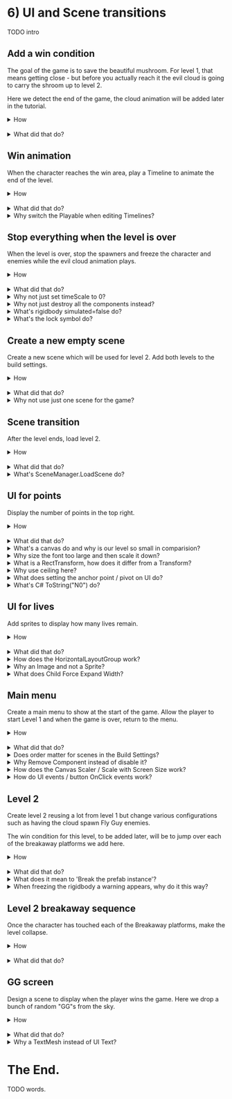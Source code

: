 # 6) UI and Scene transitions

TODO intro

## Add a win condition

The goal of the game is to save the beautiful mushroom.  For level 1, that means getting close - but before you actually reach it the evil cloud is going to carry the shroom up to level 2.  

Here we detect the end of the game, the cloud animation will be added later in the tutorial.

<details><summary>How</summary>

Design the win area:

 - Create an empty GameObject named "WinArea".
   - Add a **BoxCollider2D** sized to cover the area that when entered will end the level.
     - Check Is Trigger.
   - Create a Layer "WinArea":
     - Configure the collision matrix to only support WinArea <-> Player collisions.
     - Assign the layer to the WinArea GameObject.
   - Add a sprite to lure the character to the win area.  We are using **spritesheet_jumper_26** with Order in Layer -3.
     - Make it a child of the WinArea. 

<img src="http://i.imgur.com/WuW9hPk.png" width=300px />

<br>Inform the LevelController when the player won:

 - Create script Components/Effects/**TouchMeToWin**:

```csharp
using System;
using UnityEngine;

public class TouchMeToWin : MonoBehaviour
{
  static int totalNumberActive;

  [SerializeField]
  MonoBehaviour componentToEnableOnTouch;

  int playerLayer;

  protected void Awake()
  {
    playerLayer = LayerMask.NameToLayer("Player");
  }

  protected void OnEnable()
  {
    totalNumberActive++;
  }

  protected void OnDisable()
  {
    totalNumberActive--;
  }

  protected void OnTriggerEnter2D(
    Collider2D collision)
  {
    if(enabled == false 
      || collision.gameObject.layer != playerLayer)
    {
      return;
    }

    if(componentToEnableOnTouch != null)
    {
      componentToEnableOnTouch.enabled = true;
    }

    enabled = false;
    if(totalNumberActive == 0)
    {
      GameObject.FindObjectOfType<LevelController>().YouWin();
    }
  }
}
```

 - Add **TouchMeToWin** to the WinArea.

<hr></details><br>
<details><summary>What did that do?</summary>

Design the win area:

We put a large trigger collider around the mushroom.  When the character enters this area, it will trigger the end the level.  The collider is configured to use a layer which only interacts with the player so enemies cannot accidentally end the level.

<br>Inform the LevelController when the player won:

TouchMeToWin counts the total number of these special zones in the world.  For level 1 we are only using one but for level 2 there will be more.  When the last one is disabled (by the character entering that area), we call YouWin on the LevelController which will own starting the end sequence / switching to level 2.

An enabled check is included to ensure we an area does not call YouWin multiple times.

<hr></details>


## Win animation

When the character reaches the win area, play a Timeline to animate the end of the level.

<details><summary>How</summary>

Create a win animation:

 - Create another animation for the evil cloud, Animations/**CloudLevel1Exit** to play when the player wins.
   - You may not be able to record if the Timeline Editor window is open.
   - Select Animations/CloudLevel1Exit and disable Loop Time.

<br>Create a win Timeline:

 - Right click in Assets/Animations -> Create -> Timeline named **Level2Exit**.
   - Select the evil cloud's sprite GameObject and in the Inspector change the Playable Director's 'Playable' to Level2Exit.

<img src="http://i.imgur.com/Jsah6Ll.png" width=300px />

 - In the Timeline Editor window, click 'Add' then 'Animation Track' and select the evil cloud's child GameObject with the animator.
 - Right click in the timeline and 'Add Animation From Clip' and select the CloudLevel1Exit animation.

<img src="http://i.imgur.com/xcR7HWr.gif" width=300px />

 - Select the box which appeared for the animation, and in the Inspector modify the speed.
   - Hit play in the Timeline Editor to preview the speed.  The value is going to depend on how you created the animation.

<br>Hide the mushroom during the animation:

 - Select the mushroom GameObject and drag it into the timeline.
   - Adjust the timeframe so that it starts at the beginning of the timeline and ends when you want the mushroom to disappear.
   - Select the track's row and in the Inspector change the 'Post-playback state' to 'Inactive'.

<img src="http://i.imgur.com/W9lejAB.png" width=300px />

 - Select the evil cloud's sprite GameObject and in the Inspector change the Playable Director's Playable back to Level1Entrance.

<br>Start the Timeline at the end of the level:

 - Update **LevelController**:

<details><summary>Existing code</summary>

```csharp
using UnityEngine;
```

</details>

```csharp
using UnityEngine.Playables; 
```

<details><summary>Existing code</summary>

```csharp
public class LevelController : MonoBehaviour
{
  [SerializeField]
  GameObject playerPrefab;

  protected bool isGameOver;
```

</details>

```csharp
  [SerializeField]
  PlayableDirector director; 

  [SerializeField]
  PlayableAsset TimelineEventPlayable; 
```

<details><summary>Existing code</summary>

```csharp
  [SerializeField]
  int levelNumber = 1; 

  protected void OnEnable()
  {
    GameController.instance.onLifeCounterChange
      += Instance_onLifeCounterChange;

    StartLevel();
  }
  
  protected void OnDisable()
  {
    GameController.instance.onLifeCounterChange
      -= Instance_onLifeCounterChange;
  }

  void Instance_onLifeCounterChange()
  {
    if(isGameOver)
    {
      return;
    }

    BroadcastEndOfLevel();
 
    if(GameController.instance.lifeCounter <= 0)
    {
      isGameOver = true;
      YouLose();
    }
    else
    {
      StartLevel();
    }
  }

  public void YouWin()
  {
    if(isGameOver == true)
    {
      return;
    }

    isGameOver = true;
```

</details>

```csharp
    director.Play(TimelineEventPlayable); 
```

<details><summary>Existing code</summary>

```csharp
    DisableComponentsOnEndOfLevel[] disableComponentList 
      = GameObject.FindObjectsOfType<DisableComponentsOnEndOfLevel>();  
    for(int i = 0; i < disableComponentList.Length; i++)
    {
      DisableComponentsOnEndOfLevel disableComponent = disableComponentList[i];
      disableComponent.OnEndOfLevel();
    }
  }

  void StartLevel()
  {
    Instantiate(playerPrefab);
  }

  void BroadcastEndOfLevel()
  {
    PlayerDeathMonoBehaviour[] gameObjectList 
      = GameObject.FindObjectsOfType<PlayerDeathMonoBehaviour>();
    for(int i = 0; i < gameObjectList.Length; i++)
    {
      PlayerDeathMonoBehaviour playerDeath = gameObjectList[i];
      playerDeath.OnPlayerDeath();
    }

  }

  void YouLose()
  {
    // TODO
  }
}
```

</details>

 - Configure the director and set the end of level playable to Level1Exit.

<hr></details><br>
<details><summary>What did that do?</summary>

Create a win animation:

Another animation was created to play when the player wins.  We leave it up to you what this looks like and how long the animation plays for.  

<br>Create a win Timeline:

A new Timeline is created for the win sequence.  We add the animation just created and adjust the speed as needed.

<br>Hide the mushroom during the animation:

An Activation Track is used to hide the mushroom when the animation is nearly complete.  Setting the post-playback state to inactive ensures that the mushroom does not return when the Timeline completes.

<br>Start the Timeline at the end of the level:

When the win condition is triggered, the LevelController changes the Evil Cloud's Playable Director to play the end of level Timeline just created.

<hr></details>
<details><summary>Why switch the Playable when editing Timelines?</summary>

Unity 2017 is the first release of Timeline, it's still a work in progress.  

At the moment you cannot edit Timelines unless they are active in the scene.  You can only partially view the Timeline by selecting the file.  So anytime you want to modify the Level1Exit Timeline, you need to change the Playable Director and then when you are complete change it back.

On a related note, you can't edit an animation if the Timeline window is open.  When working with Animations and Timelines, it seems to work best if you only have one open at a time.

<hr></details>

## Stop everything when the level is over

When the level is over, stop the spawners and freeze the character and enemies while the evil cloud animation plays.

<details><summary>How</summary>

Create a script to disable certain mechanics:

 - Create script Components/Controllers/**DisableComponentsOnEndOfLevel**:

```csharp
using UnityEngine;

public class DisableComponentsOnEndOfLevel : MonoBehaviour
{
  [SerializeField]
  Component[] componentsToDisable;

  public void OnEndOfLevel()
  {
    for(int i = 0; i < componentsToDisable.Length; i++)
    {
      Component component = componentsToDisable[i];
      if(component is Rigidbody2D)
      {
        Rigidbody2D myBody = (Rigidbody2D)component;
        myBody.simulated = false;
      }
      else if(component is Behaviour)
      {
        Behaviour behaviour = (Behaviour)component;
        behaviour.enabled = false;
        if(behaviour is MonoBehaviour)
        {
          MonoBehaviour monoBehaviour = (MonoBehaviour)behaviour;
          monoBehaviour.StopAllCoroutines();
        }
      }
      else
      {
        Destroy(component);
      }
    }
  }
}
```

<br>Configure disabling for GameObjects:

 - Select the Character prefab.
   - Add **DisableComponentsOnEndOfLevel** and to the components list, add 3 items:
     - Its Rigidbody2D.
     - Its PlayerController.
     - The character's animator (which is on the child GameObject).  You can do this by:
       - Open a second Inspector by right click on the Inspector tab and select Add Tab -> Inspector.
       - With the Character's parent GameObject selected, hit the lock symbol in one of the Inspectors.
       - Select the character's child sprite, then drag the Animator from one Inspector into the other.

<img src="http://i.imgur.com/UOEJNyx.gif" width=500px />

 - Unlock the Inspector.
 - Select the Fly Guy prefab.
   - Add **DisableComponentsOnEndOfLevel**, and add its Rigidbody2D and Animator.
 - Select the Spike Ball prefab.
   - Add **DisableComponentsOnEndOfLevel** and add its Rigidbody2D.
 - For the Evil Cloud and the Door:
   - Add **DisableComponentsOnEndOfLevel** and add its Spawner.

<br>Call scripts at the end of the level:

 - Update Components/Controllers/**LevelController**:

<details><summary>Existing code</summary>

```csharp
using UnityEngine;

public class LevelController : MonoBehaviour
{
  [SerializeField]
  GameObject playerPrefab;

  protected bool isGameOver;

  [SerializeField]
  int levelNumber = 1; 

  protected void OnEnable()
  {
    GameController.instance.onLifeCounterChange
      += Instance_onLifeCounterChange;

    StartLevel();
  }
  
  protected void OnDisable()
  {
    GameController.instance.onLifeCounterChange
      -= Instance_onLifeCounterChange;
  }

  void Instance_onLifeCounterChange()
  {
    if(isGameOver)
    {
      return;
    }

    BroadcastEndOfLevel();
 
    if(GameController.instance.lifeCounter <= 0)
    {
      isGameOver = true;
      YouLose();
    }
    else
    {
      StartLevel();
    }
  }

  public void YouWin()
  {
    if(isGameOver == true)
    { 
      return;
    }

    isGameOver = true;

    director.Play(TimelineEventPlayable);
```

</details>

```csharp
    DisableComponentsOnEndOfLevel[] disableComponentList 
      = GameObject.FindObjectsOfType<DisableComponentsOnEndOfLevel>();  
    for(int i = 0; i < disableComponentList.Length; i++)
    {
      DisableComponentsOnEndOfLevel disableComponent = disableComponentList[i];
      disableComponent.OnEndOfLevel();
    }
```

<details><summary>Existing code</summary>

```csharp
  }

  void StartLevel()
  {
    Instantiate(playerPrefab);
  }

  void BroadcastEndOfLevel()
  {
    PlayerDeathMonoBehaviour[] gameObjectList 
      = GameObject.FindObjectsOfType<PlayerDeathMonoBehaviour>();
    for(int i = 0; i < gameObjectList.Length; i++)
    {
      PlayerDeathMonoBehaviour playerDeath = gameObjectList[i];
      playerDeath.OnPlayerDeath();
    }
  }

  void YouLose()
  {
    // TODO
  }
}
```

</details>

<hr></details><br>
<details><summary>What did that do?</summary>

Create a script to disable certain mechanics:

This script exposes a public method to be called when the level ends.  It will disable a list of components, typically on the same GameObject or a child GameObject.

Depending on the type of component, our approach to 'disabling' differs.

<br>Configure disabling for GameObjects:

At the end of the level, the LevelController will call each DisableComponentsOnEndOfLevel component. This component then disables other components on the GameObject to make the game freeze during our end of level animation.

 - Entities disable their rigidbody to stop gravity and the animator to stop playback.
 - The Character also disables the PlayerController so that input does not cause the sprite to flip facing direction.
 - Spawners stop the spawn coroutine so no more enemies appear.

<br>Call scripts at the end of the level:

When the LevelController detects the win condition, it's updated to call each of the DisableComponentsOnEndOfLevel components in the scene.

<hr></details>
<details><summary>Why not just set timeScale to 0?</summary>

You could, but some things would need to change a bit.

We don't want everything to pause.  The evil cloud animation needs to progress.  If you change the timeScale, you will need to modify the Animators to use Unscaled time -- otherwise the animations would not play until time resumed.

<hr></details>
<details><summary>Why not just destroy all the components instead?</summary>

Destroying a component is an option.  Once destroyed, that component stops but the rest of the GameObject is still in-tact.

Errors occur if we attempt to destroy the components mentioned above due to other components requiring the ones we removed.  If we wanted to switch to destroying components instead, we would need to be more selective in which components are included to avoid dependancy issues.  Because of this, it's simplier to disable than destroy.

<hr></details>
<details><summary>What's rigidbody simulated=false do?</summary>

Setting simulated to false on the rigidbody effectively disables the component.  The rigidbody does not support an 'enabled' flag like scripts do - 'simulated' is their equivalent.

<hr></details>
<details><summary>What's the lock symbol do?</summary>

Many of the windows in Unity have a lock symbol in the top right.  Clicking this will freeze the selection for that window.  So if you select a GameObject you can freeze the Inspector, allowing you to continue navigating other files while still having that same GameObject's properties displayed in the Inpsector.

This is handy for various things such as above where we want one GameObject to reference another GameObject's component.  Open two Inspectors, select the first GameObject and lock one of the Inspector windows... now you can select the other GameObject and you have one Inspector for each.

<hr></details>

## Create a new empty scene

Create a new scene which will be used for level 2.  Add both levels to the build settings.

<details><summary>How</summary>

 - Add scene to build settings with menu File -> Build Settings.
   - Click "Add Open Scenes" to add the current scene (level 1).
 - Create a new scene with File -> New Scene.
   - Save it as Assets/Scenes/**Level2**.
   - Add level 2 to the Build Settings.
 - Double click Assets/Scenes/Level1 to return to that scene.

<hr></details><br>
<details><summary>What did that do?</summary>

We have a separate scene to manage each level.  By adding these to the build settings, we are informing Unity that these scenes should be included in the build -- allowing us to transition to one either by name or by index (their position in the build settings list).

<hr></details>
<details><summary>Why not use just one scene for the game?</summary>

You could.  But I would not advise it.

Using multiple scenes, one for each level, makes it easy to customize the layout and behaviour for the level.  Technically this could all be achieved in a single scene but that could make level design confusing.

GameObjects which are shared between levels can use a prefab so that they have a common definition.  With a prefab, you can make a modification and have that change impact every instance.  You can also override a setting from a prefab for a specific use case, such as making enemies move faster in level 2.

<hr></details>

## Scene transition

After the level ends, load level 2.

<details><summary>How</summary>

 - Create script Playables/**ChangeScenePlayable**:

```csharp
using UnityEngine;
using UnityEngine.Playables;
using UnityEngine.SceneManagement;
using UnityEngine.Timeline;

public class ChangeScenePlayable : BasicPlayableBehaviour
{
  [SerializeField]
  string sceneNameToLoad;

  public override void OnBehaviourPlay(
    Playable playable, 
    FrameData info)
  {
    base.OnBehaviourPlay(playable, info);

    SceneManager.LoadScene(sceneNameToLoad);
  }
}
```

 - Change the Evil Cloud Director to Level1Exit and open the Timeline.
   - Drag the **ChangeScenePlayable** script into the Timeline.
   - Position it to start after the animation completes.  The size of the box does not matter.
 - Change the Evil Cloud Director back to Level1Entrance.

<hr></details><br>
<details><summary>What did that do?</summary>

ChangeScenePlayable allows us to define when to load the next scene in the Timeline directly.  This is handy as we are designing the end sequence so that we don't need to manage a countdown that aligns with our animations.

</details>
<details><summary>What's SceneManager.LoadScene do?</summary>

Calling LoadScene will Destroy every GameObject in the scene, except for any which are DontDestroyOnLoad like our GameController, and then loads the requested scene.

The scenes available to load are defined in Build Settings.  You must add scenes you want to load there.  Once in Build Settings you can load a scene by its filename, as we do here ('Level2'), or you can load by index (the order of the scene in build settings.)

<hr></details>

## UI for points

Display the number of points in the top right.

<details><summary>How</summary>

Create and position the points text:

 - In the Heirarchy, right click create UI -> **Text**.
   - This creates a Canvas and a Text GameObject.
 - Select the "Text" GameObject:
   - Name it "Points".
   - Pivot: (1, 1)
   - Paragraph Alignment: Right
   - Anchor: Top right

<img src="http://i.imgur.com/xPFe8kV.png" width=300px />   

 - Use the move tool to position the text in the top right (you may need to zoom out a lot).
 
<img src="http://i.imgur.com/r7g1W7y.png" width=500px />

<br>Style the text:

 - Select the Text GameObject:
   - Color: white
   - Font: kenpixel_future
   - Font size: 32 (text may disapear)
   - Height: 40 (text should be too large)
   - Width: 500
   - Use the scale tool to scale down until its a good size.

<br>Update the text when the player earns points:

 - Create script Components/UI/**TextPoints**:

```csharp
using UnityEngine;
using UnityEngine.UI;

public class TextPoints : MonoBehaviour
{
  [SerializeField]
  float scrollSpeed = .1f;

  Text text;

  int lastPointsDisplayed;

  protected void Awake()
  {
    text = GetComponent<Text>();

    Debug.Assert(text != null);
  }

  protected void Update()
  {
    int currentPoints = GameController.instance.points;
    int deltaPoints = currentPoints - lastPointsDisplayed;
    if(deltaPoints > 0)
    {
      float speed = scrollSpeed * Time.deltaTime;
      float pointsTarget =
        Mathf.Lerp(lastPointsDisplayed, currentPoints, speed);
      int pointsToDisplay = Mathf.CeilToInt(pointsTarget);
      text.text = pointsToDisplay.ToString("N0");
      lastPointsDisplayed = pointsToDisplay;
    }
  }
}
```

 - Add **TextPoints** to the Points GameObject.

<hr></details><br>
<details><summary>What did that do?</summary>

Create and position the points text:

A canvas was created to hold the text for points, we'll add more to this canvas soon.  We set the anchor and pivot to the top right and position the text in the corner of the canvas.

<br>Style the text:

Kenpixel_future is a fixed width font, which makes the points look a little better as the values are changing.  We set the font size too large and then scale down to size to get a crisp display.

<br>Update the text when the player earns points:

TextPoints uses Lerp to scroll the number of points displayed up until reaching the current value.  This means if the player earns 100 points, we may see 10 the first frame and 17 the second frame, 20 the third, etc where the number of points increasing each frame slows down as it approaches the actual value.

<hr></details>
<details><summary>What's a canvas do and why is our level so small in comparision?</summary>

The Canvas is a container holding UI.  It allows Unity to manage features such as automatically scaling UI to fit the current resolution.  Unity offers components such as the VerticalLayoutGroup which help in getting positioning and sizing correct.

Canvas appears in the Scene window along side other objects in the game.  It's huge, and overlaps the world center a little.  This is an arbitrary decision from Unity - the Canvas is actually completely separate from the rest of the game.  I believe they choose to display this way as a simplification so you don't need another window for editing.

You can use the Layers button in the editor to hide UI if you prefer, allowing you to just look at the game or level design.

<img src="http://i.imgur.com/ewCoCiB.png" width=300px />

<hr></details>
<details><summary>Why size the font too large and then scale it down?</summary>

Fonts by default may look blurry.  We size the font too large and then scale it down via the RectTransform to fit in order to make the rendering more clear for users.

Here is an example, the top is sized only using font size while the bottom is oversized and then scaled down:

<img src="http://i.imgur.com/qLqSeRV.png" width=300px />

<hr></details>
<details><summary>What is a RectTransform, how does it differ from a Transform?</summary>

A RectTransform is the UI version of the Transform used for GameObjects.  RectTransform inherhits from Transform, adding features specifically for UI positioning such as pivot points and an anchor.  Anything displayed in a Canvas must use a RectTransform... as that is how Canvas does layout and positioning.

<hr></details>
<details><summary>Why use ceiling here?</summary>

We need to ensure that each iteration of Update increases the points displayed by at least one, if we are not already displaying the final value.  Without this, it's possible each Update would calculate less than 1 - if we simply cast that means that each update would progress by 0 and therfore never actually display the correct amount.

<hr></details>
<details><summary>What does setting the anchor point / pivot on UI do?</summary>

Setting the anchor changes how the position for the Rect is determined.  The default is center, which means places (0, 0) at the center of the screen.  The unit for these coordinates is pixels.  

As the screen size changes, the offset from the anchor point is still defined in pixels.  If we positioned the points with a center anchor, it would not be position correctly when the resolution changed.

Pivot point is the spot in the GameObject which is used for positioning against the anchor.  It is defined in percent of the object's size, 0 to 1.  So if we have an anchor point of top right and the pivot is center (.5, .5) than the position (0, 0) will center the object in the corner, causing half of it to be offscreen.  Switch the pivot point to (1, 1) and the entire object is visible.

Unity also offers the Canvas Scaler component on the Canvas GameObject which can be used to automatically update position and sizing when the resolution changes.

<hr></details>
<details><summary>What's C# ToString("N0") do?</summary>

ToString is available on all types in C#.  When using ToString to convert a number, you may optionally include format codes like this.  "N0" is a common one.

 - "N" states it should formatted as a number, with commas in the states and periods in Europe, etc (e.g. 12,000,000).
 - "0" means any decimal places should not be included (e.g. 1000.234 would display as 1,000).

There are a lot of options when it comes to generating strings.  Read [more from Microsoft here](https://docs.microsoft.com/en-us/dotnet/standard/base-types/formatting-types).

<hr></details>

## UI for lives

Add sprites to display how many lives remain.

<details><summary>How</summary>

Add sprites for lives:

 - Add an Empty GameObject as a child to the Canvas, named "Lives".
   - Add **HorizontalLayoutGroup**:
     - Spacing: 30
     - Child Alignment: Upper Right
     - Uncheck Child Force Expand Width
 - Add an **Image** to the Canvas as well, named "Life".
   - Change the Source Image.  We are using **spritesheet_jumper_62**.
   - Copy / paste Life so that there are 3.
 - Position the Lives GameObject under the Points.

<img src="http://i.imgur.com/yZXrKUG.png" width=150px />

<br>Animate hiding the life sprite on death:

 - Create script Components/UI/**LifeLine**:

```csharp
using System;
using UnityEngine;

public class LifeLine : PlayerDeathMonoBehaviour
{
  [SerializeField]
  int lifeCount = 1;

  public override void OnPlayerDeath()
  {
    if(GameController.instance.lifeCounter < lifeCount)
    {
      DeathEffectManager.PlayDeathEffectsThenDestroy(gameObject);
    }
  }
}
```

 - Select each of the Life GameObjects (all 3).
   - Add **LifeLine**:
     - Change the lifeCount for each so that the first is 3, the second 2, and the last 1.
   - Add **DeathEffectThrob**.

<hr></details><br>
<details><summary>What did that do?</summary>

Add sprites for lives:

3 sprites were added to represent the number of lives remaining.  The  HorizontalLayoutGroup is used to position the sprites -- this approach is optional, there are other ways you could have achieved the same layout.

Animate hiding the life sprite on death:

When the player dies, LifeLine triggers DeathEffects on itself if the player just lost the life point that sprite represents.  DeathEffectThrob causes the sprite to animate its death by scaling up and down and getting smaller until its gone.

<hr></details>
<details><summary>How does the HorizontalLayoutGroup work?</summary>

The Horizontal Layout Group places its child GameObjects next to each other, side by side. There are various options for controlling the layout, such as:

 - Spacing: Adds padding between each of the child GameObjects.
 - Child Alignment: Defines if the child GameObjects should appear in the center, left, or right, etc of this GameObject.
 - Child Force Expand: Causes the child GameObjects to get wider, filling the entire parent GameObject.  This appears as whitespace between objects.

<hr></details>
<details><summary>Why an Image and not a Sprite?</summary>

Image is essentially a special kind of sprite with a RectTransform, to be used with a Canvas.  The Canvas and its associated components, such as the HorizontalLayoutGroup, only work with GameObjects that have a RectTransform.

<hr></details>
<details><summary>What does Child Force Expand Width?</summary>

Force Expand Width will automatically increase the Spacing so that the Images fill the entire container.  If we were to use this, and get things positioned correctly by modifying the RectTransform width - it may look correct at the start but once one of the lives is destroyed, the others would re-layout to fill that gap... and that would look wrong.

<hr></details>


## Main menu

Create a main menu to show at the start of the game.  Allow the player to start Level 1 and when the game is over, return to the menu.

<details><summary>How</summary>

Create the Mene scene:

 - Create a new Scene, save it as Scenes/**Menu**.
   - Add the Scene to Build Settings.
     - Drag and drop it so that it is the first scene in the list.
 - Add the GameController prefab.

<br>Design the scene:

 - Add a Platform sprite to the bottom.
   - Add **BoxCollider2D**.
   - Layer: **Floor**
 - Add the Character prefab.
   - Add **WanderWalkController**.
   - Add **BounceOffScreenEdges**.
   - Remove the **PlayerController**.

<img src="http://i.imgur.com/QCrcf66.png" width=150px />

 - Add the Evil Cloud sprite
   - Create an animation to loop, named Animations/**MenuCloud**.
   - Adjust the playback speed in the Animator Controller.

<img src="http://i.imgur.com/dM4LFPk.png" width=300px />

<br>Add a play button:

 - Create UI -> Button, named "Play".
 - Select the Canvas GameObject:
   - Canvas Scaler UI Scale Mode: **Scale with Screen Size**
 - Select the Play GameObject:
   - Change the Source Image.  We are using **spritesheet_tiles_22**.
   - Position the button on the menu screen.
 - Select the Text GameObject under Play.
   - Text: "Play"
   - Color: black
   - Font Size: 50
   - RectTransform Top: about -22 so the text is positioned well on the sign.
    
<img src="http://i.imgur.com/bDZ5dr5.png" width=150px />

 - Create script Components/UI/**ButtonChangeScene**:

```csharp
using UnityEngine;
using UnityEngine.SceneManagement;

public class ButtonChangeScene : MonoBehaviour
{
  [SerializeField]
  string sceneName;

  public void OnClickLoadScene()
  {
    SceneManager.LoadScene(sceneName);
  }
}
```

 - Select the Play GameObject:
   - Add **ButtonChangeScene** and enter "Level1" for the scene name.
   - Under the button component, create a new OnClick event.

<img src="http://i.imgur.com/bGdqYZK.png" width=150px />

 - Drag and drop the ButtonChangeScene component onto the click event object box and then select the OnClickLoadScene event.

<img src="http://i.imgur.com/8EHUfAd.gif" width=300px />

<br>Return to the menu after losing:

 - Update Components/Controllers/**LevelController**:

<details><summary>Existing code</summary>

```csharp
using UnityEngine;
using UnityEngine.Playables;
```

</details>

```csharp
using UnityEngine.SceneManagement;
```

<details><summary>Existing code</summary>

```csharp
using UnityEngine;
using UnityEngine.Playables;
```

<details><summary>Existing code</summary>

```csharp
using UnityEngine.SceneManagement;
```

</details>

```csharp

public class LevelController : MonoBehaviour
{
  [SerializeField]
  GameObject playerPrefab;

  protected bool isGameOver;

  [SerializeField]
  PlayableDirector director; 

  [SerializeField]
  PlayableAsset TimelineEventPlayable;

  [SerializeField]
  int levelNumber = 1; 

  protected void OnEnable()
  {
    GameController.instance.onLifeCounterChange
      += Instance_onLifeCounterChange;

    StartLevel();
  }
  
  protected void OnDisable()
  {
    GameController.instance.onLifeCounterChange
      -= Instance_onLifeCounterChange;
  }

  void Instance_onLifeCounterChange()
  {
    if(isGameOver)
    {
      return;
    }

    BroadcastEndOfLevel();
 
    if(GameController.instance.lifeCounter <= 0)
    {
      isGameOver = true;
      YouLose();
    }
    else
    {
      StartLevel();
    }
  }

  public void YouWin()
  {
    if(isGameOver == true)
    {
      return;
    }

    isGameOver = true;

    director.Play(TimelineEventPlayable);

    DisableComponentsOnEndOfLevel[] disableComponentList 
      = GameObject.FindObjectsOfType<DisableComponentsOnEndOfLevel>();  
    for(int i = 0; i < disableComponentList.Length; i++)
    {
      DisableComponentsOnEndOfLevel disableComponent = disableComponentList[i];
      disableComponent.OnEndOfLevel();
    }
  }

  void StartLevel()
  {
    Instantiate(playerPrefab);
  }

  void BroadcastEndOfLevel()
  {
    PlayerDeathMonoBehaviour[] gameObjectList 
      = GameObject.FindObjectsOfType<PlayerDeathMonoBehaviour>();
    for(int i = 0; i < gameObjectList.Length; i++)
    {
      PlayerDeathMonoBehaviour playerDeath = gameObjectList[i];
      playerDeath.OnPlayerDeath();
    }
  }

  void YouLose()
  {
```

</details>

```csharp
    SceneManager.LoadScene("Menu"); 
```

<details><summary>Existing code</summary>

```csharp
  }
}
```

</details>

<hr></details><br>
<details><summary>What did that do?</summary>

Create the Mene scene:

A scene for the Menu was added as the first scene in build settings so that it's what you see first when starting the game.  

<br>Design the scene:

A simple platform was added the bottom for the character to walk on.  The character prefab is reused but we modify the configuration, swapping the PlayerController for the random movement components we used on FlyGuy.

<br>Add a play button:

When the button was added, a Canvas was automatically created.  Canvas was configured to Scale with Screen Size so that the button looks the same at all resolutions.

ButtonChangeScene exposes a public method that we wire up to be called by Unity's Button component when the button is clicked.

<br>Return to the menu after losing:

The LevelController was updated, leveraging the YouLose placeholder created earlier to return to the menu once the player is out of lives.

<hr></details>
<details><summary>Does order matter for scenes in the Build Settings?</summary>

The first enabled scene in Build Settings list is what appears first when playing the game.  Drag and drop scenes to change their order in that list.

You can disable scenes in Build Settings by unchecking the box, this excludes that scene from the build.  You can also select and hit Delete.

The order beyond the first does not matter for anything except for the index ID they are assigned.  When loading a scene you can either load by name or by index.  

I prefer using the name, as code is easier to follow.  You might also consider using an enum to define each scene in the correct order.  This way it's easier to maintain code if scene names or the order changes.

<hr></details>
<details><summary>Why Remove Component instead of disable it?</summary>

Either way should work.  I find it more clear to remove the component instead of just leaving it disabled as it's easier to understand what's happening with that GameObject.  Several times in this tutorial we have GameObjects with components which are disabled by default - all of them may be enabled if the right use case triggers it.  So removing the component clearly indicates there is no PlayerController in the menu, vs maybe there is a hidden way of enabling it.

<hr></details>
<details><summary>How does the Canvas Scaler / Scale with Screen Size work?</summary>

The Canvas Scaler controls the size of UI elements on the screen.  The default is constant pixel size which means that as the resolution gets larger, the relative size of UI is smaller (i.e. it does not scale up).  We are using Scale with Screen Size with makes UI elements bigger the bigger the screen is.

<hr></details>
<details><summary>How do UI events / button OnClick events work?</summary>

When an event occurs, such as OnClick for buttons, you can execute any number of methods.  Hit plus to add another event to call.  

To call an event, you first select the GameObject you want to operate on.  Once selected, each of the components on the GameObject are selectable from the event list.

Often you will be calling an event on the same object like we did here.

<hr></details>

## Level 2

Create level 2 reusing a lot from level 1 but change various configurations such as having the cloud spawn Fly Guy enemies.  

The win condition for this level, to be added later, will be to jump over each of the breakaway platforms we add here.  

<details><summary>How</summary>

Create prefabs from Level 1 to reuse:

 - Open Level1 and create prefabs for:
   - Main Camera
   - Canvas
   - EventSystem
   - 1 Platform (any is fine, we will use this as a starting point in Level2).
   - 1 Ladder
   - Evil Cloud
   - LevelController

<br>Start to design level 2 with prefabs from level 1:

 - Open Level2.
 - Delete the Main Camera.
 - Drag in the following prefabs:
   - Main Camera
   - Canvas
   - EventSystem
   - Evil Cloud
   - LevelController
     - Level Number: 2
     - Select the Director
 - Add the Platform, Ladder, Hammer prefabs and any new art you would like to include.  
   - Copy / paste as needed to layout the level.
   - Note that it's okay to 'Break the prefab instance' while making changes.
   - Add a **Rigidbody2D** to each of the center platforms.
     - Freeze the Position and Rotation.
 - Add the Mushroom as well.  We are using **spritesheet_jumper_26**.
   - Add **PolygonCollider2D**.
   - Add **Rigidbody2D**:
     - Freeze the Position (X and Y) and Rotation.
    
<img src="http://i.imgur.com/7UiA4df.png" width=300px />

<br>Add a section at the top where the Character cannot enter:

 - Add a Block at the top, we are using **spritesheet_ground_9**.
   - Add **Rigidbody2D**.
     - Freeze the Position and Rotation.
   - Add **BoxCollider2D**.
 - Create a layer 'CharacterOnly':
   - Disable CharacterOnly / Enemy and CharacterOnly / Feet collisions.
   - Assign it to all the blocks at the top and the mushroom.

<img src="http://i.imgur.com/af8Jpj0.png" width=300px />

<br>Add the breakaway sections:

  - Add a Breakaway GameObject and sprite, we are using **spritesheet_jumper_69**.
    - Set to Layer **Floor**.
    - Add **TouchMeToWin**.
    - Add **PolygonCollider2D** for collisions.
    - Add **Rigidbody2D**.
    - Add **BoxCollider2D**, set it as a trigger and size it to capture the area above.

<img src="http://i.imgur.com/vttLU0g.png" width=300px />

<br>Configure the enemy:

 - Drag the FlyGuy prefab into the scene.
   - Rename it "FlyGuy2".
   - Remove the **FadeInThenEnable** component.
   - Enable the **WanderWalkController**:
     - Time Before First Wander: 0
   - Change the **RandomClimbController**
     - Odds of going up: .1
     - Odds of going down: .9
   - Create a new prefab for FlyGuy2 and delete the GameObject.
 - Select the Evil Cloud and change the Thing To Spawn to FlyGuy2.

<br>Create the intro Timeline:

 - Select the Evil Cloud's sprite GameObject and create a new animation  Animations/**CloudLevel2Entrance**.
   - Record any sequence you'd like.
   - Select Animations/CloudLevel2Entrance and disable looping.
 - Create a 'Timeline' file at Animations/**Level2Entrance**.
 - Select the Evil Cloud's sprite GameObject and change the Playable Director's Playable to Level2Entrance.
 - Open the Timeline Editor window:
   - Add an Animation Track for the Evil Cloud 
     - Add an Animation Clip for CloudLevel2Entrance.
     - Update the speed if needed.
   - Add Activation Tracks for the Hammers, Ladders, and LevelController.  
     - Time them to start near the end of the animation.
     - And end at the end of the timeline.
   - Then disable the Hammers, Ladders, and LevelController.

<br>Create the outro Timeline:

 - Create a new Scene named Scenes/**YouWin**:
   - Add it to Build Settings.
   - Return to Level2.
 - Create a new animation on the Evil Cloud for the end of the game, named Animations/**CloudLevel2Exit**.
 - Create a new Timeline Animations/**Level2Exit** and select it in the Playable Director.
 - Open the Timeline Editor:
   - Create an **Animation Track** for the Evil Cloud's CloudLevel2Exit clip.
     - Adjust the speed.
   - Add **TimelineEventPlayable**:
     - Position it to start about half way through the animation.
     - Change the Event Type to End.
   - Add **ChangeScenePlayable**:
      - Position it to start a few seconds after the TimelineEventPlayable began.
      - Change the Scene Name to "YouWin".
 - Select the LevelController and change the End of Level Playable to Level2Exit.
 - Switch the Playable Director back to Level2Entrance.

<hr></details><br>
<details><summary>What did that do?</summary>

Create prefabs from Level 1 to reuse:

We create prefabs to save time creating Level 2. Some of these will be used with the same configurations as used in Level 1, others will be modified specifically for level 2.  

<br>Start to design level 2 with prefabs from level 1:

We construct most of level 2 by reusing GameObjects created for level 1, making customizations where needed. The layout is a lot different from level 1 but we are reusing the same core Platforms.  Level 2 will have a unique win condition, which is why we did not copy that from level 1.

Rigidbody was added to the center platforms and the mushroom.  We then constrain the body, effectively disabling it by default.  This will allow us to turn off the constraints when the player beats the level, causing them to fall to the ground.

<br>Add a section at the top where the Character cannot enter:

The win condition for this level is breaking each of the breakaway blocks.  We don't want you to be able to reach the mushroom as you did in level 1.  Blocks are added to gaurd the mushroom and a layer is used to allow enemies to pass through but block the player.

The rigidbody is added so this may also fall at the level's end.

<br>Add the breakaway sections:

To beat level 2 you need to jump or walk over each of the breakaway platforms.  

 - The layer floor allows the FloorDetector to work while standing on these platforms.
 - TouchMeToWin counts down the number of breakaway platforms remaining in order to trigger the end of the level.  
 - The polygon collider is used for collisions as entities walk over and for when it's falling.
 - The rigidbody is added so this may fall at the level's end.
 - The box collider is used to detect when the Character is jumping or walking over.

<br>Configure the enemy:

A new prefab was created specifically for level 2.  It's a slight modification to the settings on the Fly Guy we used in level 1.

 - FadeInThenEnable is removed so that the enemy starts moving as soon as it's dropped from the cloud.
 - WanderWalkController removes the initial sleep so it does not always walk right in the beginning.
 - RandomClimbController updates odds so that enemies travel down more often then up.

<br>Create the intro Timeline:

A new Timeline was created for the start of the level.  It's modeled after the Timeline used with level 1. 

 - The cloud is given a new animation to start with for this level.
 - We disable the Hammers, Ladders, and LevelController until the animation is near complete, like we had done with level 1.

<br>Create the outro Timeline:

The Timeline for the end of the level is also modeled after level 1.  

 - The cloud is given a new animation to end with.
 - TimelineEventPlayable broadcasts the end of the level to other interested components.
 - The Timeline ends with ChangeScene, taking us to the YouWin scene.

<hr></details>
<details><summary>What does it mean to 'Break the prefab instance'?</summary>

This dialog sounds more serious than it is.  Breaking the prefab instance means that Unity will no longer tie this GameObject to a prefab - so if the prefab were to change the GameObject will not receive the update.  

The prefab itself is still in-tact and may be used for other objects or scenes.

<hr></details>
<details><summary>When freezing the rigidbody a warning appears, why do it this way?</summary>

When you freeze all constraints on the rigidbody, Unity presents a warning that this may not be an effecient way to achieve your goal of preventing the object from moving.  We have a bit of a unique use case for this case -- we will be removing these constraints once the end of the level is reached, allowing them to fall to the ground.

Alternatively you could have not included the rigidbody at all until the end of the level.  This is style preference, as well as a bit of a performance consideration as there is overhead to having a frozen rigidbody and there is overhead with adding a new component to a GameObject.

<hr></details>


## Level 2 breakaway sequence

Once the character has touched each of the Breakaway platforms, make the level collapse.

<details><summary>How</summary>

Enable physics, causing the level to collapse:

 - Create script Components/Effects/**UnfreezeAndDisablePlatformers**:

```csharp
using UnityEngine;

public class UnfreezeAndDisablePlatformers : MonoBehaviour
{
  protected void OnEnable()
  {
    Rigidbody2D myBody = GetComponent<Rigidbody2D>();
    myBody.constraints = RigidbodyConstraints2D.None;

    PlatformEffector2D effector 
      = GetComponent<PlatformEffector2D>();
    if(effector != null)
    {
      effector.enabled = false;
    }
  }
}
```

 - For each Block gaurding the mushroom, each platform in the center (except the bottom platform), and the mushroom:
   - Add **UnfreezeAndDisablePlatformers**.
     - Disable the component.
   - Add **EnableComponentsOnTimelineEvent**:
     - Event: End
     - Component list: UnfreezeAndDisablePlatformers

<br>Breakaway blocks fall when touched:

 - For each breakaway block:
   - Add **UnfreezeAndDisablePlatformers**.
   - Update TouchMeToWin to enable the Unfreeze component.

<hr></details><br>
<details><summary>What did that do?</summary>

Enable physics, causing the level to collapse:

The Timeline which plays when the level ends will enable UnfreezeAndDisablePlatformers.  That component will then:

 - Remove all constraints on the rigidbody, allowing it to fall.
 - Disable the platform effector, if there is one.  This ensures there is no weird behaviour due to the one-way collisions from the platformer effect while the platform itself is falling and spinning.

<br>Breakaway blocks fall when touched:

When the player jumps over one of the breakaway blocks, UnfreezeAndDisablePlatformers is used to cause it to fall.

<hr></details>

## GG screen

Design a scene to display when the player wins the game.  Here we drop a bunch of random "GG"s from the sky.

<details><summary>How</summary>

Configure scene:

 - Open the YouWin scene.
 - Configure the Camera color.
 - Add the GameController prefab.

<br>Create a GG object:

 - Create an Empty GameObject named "GG".
   - Add **TextMesh**:
     - Text: "GG"
     - Font Size: 36
     - Anchor: Middle Center
     - Alignment: Center
   - Add **BoxCollider2D**:
     - Size it tightly around the GG letters.
   - Add **Rigidbody2D**.
   - Add **SuicideIn** and set the time to 30.

<br>Randomize the GG:

 - Create script Components/Effects/**RandomGG**:

```csharp
TODO
```

 - Add **RandomGG** to the GG GameObject.

<br>Keep the GG in bounds:

 - Create an Empty GameObject and add a **BoxCollider2D**
   - Size and position multiple to gaurd the screen edges.

<img src="http://i.imgur.com/KI8JXHK.png" width=300px />

<br>Spawn GGs:

- Create Prefabs/**GG** and delete the GameObject.
- Create an Empty GameObject named Spawner.
  - Add **Spawner** component
    - Initial wait time: 0
    - Min time: .1
    - Max time: 1
    - Thing to spawn: GG

<br>Press any key to return to the menu:

 - Create script Components/UI/**AnyKeyToLoadScene**:

```csharp
TODO
```

 - Add **AnyKeyToLoadScene** to the Spawner.

<hr></details><br>
<details><summary>What did that do?</summary>

Configure scene:

The YouWin scene is given a black background.  The GameController is added so that components can get the screen bounds from it, it's a DontDestroyOnLoad component but added here to ease testing.  

<br>Create a GG object:

A GameObject is created to display "GG".  We size it too large to start and will scale it down.  A box collider surrounds the letters so we can drop a bunch and have them bounce off eachout.  The rigidbody enables gravity.  Suicide in destroys the GG after 30 seconds, ensuring there is always some movement on the screen.

<br>Randomize the GG:

RandomGG will, when the GameObject is first added to the scene:

  - Pick a new random size, always smaller than the original (to ensure a crisp font).
  - Pick a random color.
  - Pick a random position which is a bit above the screen.

<br>Keep the GG in bounds:

Invisible bumpers were added off screen in order to get the GG objects to collect on screen.  They will bounce around a bit and some GGs will be completely off screen, but most should be visible.

<br>Spawn GGs:

The Spawner component used in our levels was reused here to spawn GGs.  The position of the Spawner does not matter as the RandomGG script will override the GameObject's position.  The time between spawns was greatly reduced, giving a pretty steady stream of GGs falling.

<br>Press any key to return to the menu:

Each update, the AnyKeyToLoadScene script checks if any key was pressed that frame.  We check AnyKeyDown instead of AnyKey so that the player does not acidentally skip the GG scene entirely.

This script could have been added to any GameObject in the world, using the Spawner was an arbitrary choice.

<hr></details>
<details><summary>Why a TextMesh instead of UI Text?</summary>

UI Text does not work with physics.  It's intended to be used on a Canvas and not have any interaction with objects in the world.  

Text Mesh can be added to a GameObject, allowing you to add a rigidbody for gravity and a collider to get them bouncing around.  Note that features built for the UI Text component, for example the Outline component, are not compatible with the Text Mesh.

<hr></details>


# The End.

TODO words.